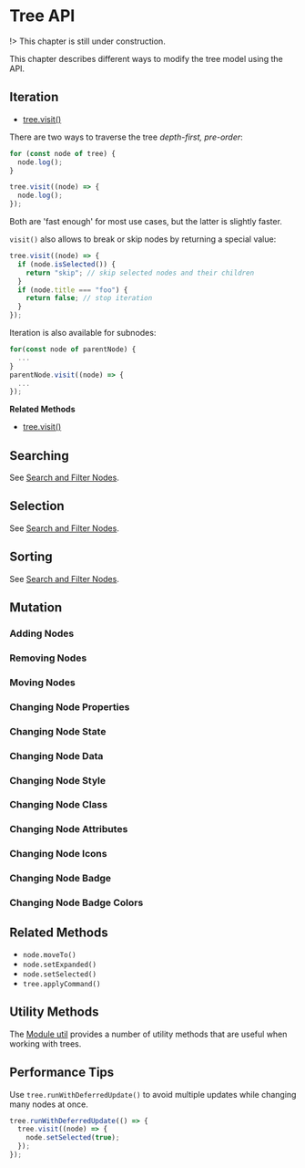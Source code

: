 # Tree API

!> This chapter is still under construction.

This chapter describes different ways to modify the tree model using
the API.

## Iteration

- [tree.visit()](https://mar10.github.io/wunderbaum/api/classes/wunderbaum.Wunderbaum.html#visit)

There are two ways to traverse the tree _depth-first, pre-order_:

```js
for (const node of tree) {
  node.log();
}
```

```js
tree.visit((node) => {
  node.log();
});
```

Both are 'fast enough' for most use cases, but the latter is slightly faster.

`visit()` also allows to break or skip nodes by returning a
special value:

```js
tree.visit((node) => {
  if (node.isSelected()) {
    return "skip"; // skip selected nodes and their children
  }
  if (node.title === "foo") {
    return false; // stop iteration
  }
});
```

Iteration is also available for subnodes:

```js
for(const node of parentNode) {
  ...
}
parentNode.visit((node) => {
  ...
});
```

**Related Methods**

- [tree.visit()](https://mar10.github.io/wunderbaum/api/classes/wunderbaum.Wunderbaum.html#visit)

## Searching

See [Search and Filter Nodes](tutorial_filter.md).

## Selection

See [Search and Filter Nodes](tutorial_filter.md).

## Sorting

See [Search and Filter Nodes](tutorial_filter.md).

## Mutation

### Adding Nodes

### Removing Nodes

### Moving Nodes

### Changing Node Properties

### Changing Node State

### Changing Node Data

### Changing Node Style

### Changing Node Class

### Changing Node Attributes

### Changing Node Icons

### Changing Node Badge

### Changing Node Badge Colors

## Related Methods

- `node.moveTo()`
- `node.setExpanded()`
- `node.setSelected()`
- `tree.applyCommand()`

## Utility Methods

The [Module util](https://mar10.github.io/wunderbaum/api/modules/util.html)
provides a number of utility methods that are useful when working with trees.

## Performance Tips

Use `tree.runWithDeferredUpdate()` to avoid multiple updates while changing many
nodes at once.

```js
tree.runWithDeferredUpdate(() => {
  tree.visit((node) => {
    node.setSelected(true);
  });
});
```
